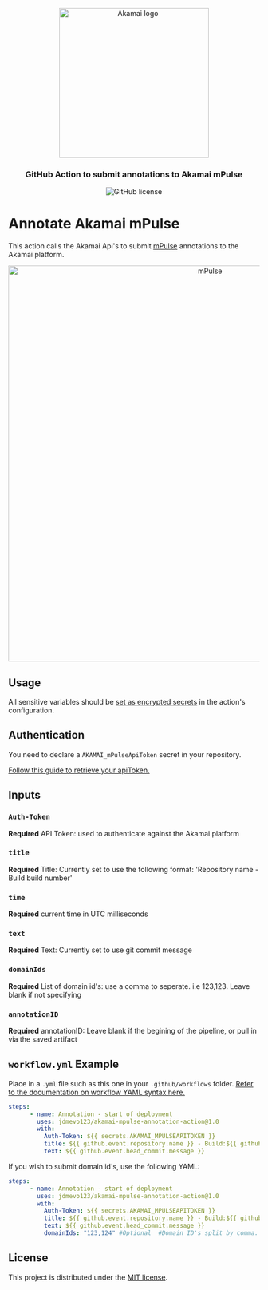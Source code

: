 <p align="center">
  <img alt="Akamai logo" width="300" height="300" src="https://www.eiseverywhere.com/file_uploads/8fca94ae15da82d17d76787b3e6a987a_logo_akamai-developer-experience-2-OL-RGB.png"/>
  <h3 align="center">GitHub Action to submit annotations to Akamai mPulse</h3>
  <p align="center">
    <img alt="GitHub license" src="https://badgen.net/github/license/jdmevo123/akamai-mpulse-annotation-action?cache=300&color=green"/>
  </p>
</p>

# Annotate Akamai mPulse  

This action calls the Akamai Api's to submit <a href="https://developer.akamai.com/akamai-mpulse-real-user-monitoring-solution" target="_blank">mPulse</a> annotations to the Akamai platform. 
<p align="center">
    <img alt="mPulse" width="793" src="https://developer.akamai.com/sites/default/files/styles/hero/public/2018-11/banner-mpulse-R2.png?itok=TK3ibVct"/>
</p>

## Usage

All sensitive variables should be [set as encrypted secrets](https://help.github.com/en/articles/virtual-environments-for-github-actions#creating-and-using-secrets-encrypted-variables) in the action's configuration.

## Authentication

You need to declare a `AKAMAI_mPulseApiToken` secret in your repository.

<a href="https://learn.akamai.com/en-us/webhelp/cloudtest/cloudtest/GUID-2778BD58-45C9-4DAD-9440-822A6471AF68.html" target="_blank">Follow this guide to retrieve your apiToken.</a>

## Inputs

### `Auth-Token`
**Required**
API Token: used to authenticate against the Akamai platform

### `title`
**Required**
Title: Currently set to use the following format: 'Repository name - Build build number'

### `time`
**Required** 
current time in UTC milliseconds

### `text`
**Required** 
Text: Currently set to use git commit message

### `domainIds`
**Required** 
List of domain id's: use a comma to seperate. i.e 123,123. Leave blank if not specifying

### `annotationID`
**Required** 
annotationID: Leave blank if the begining of the pipeline, or pull in via the saved artifact

## `workflow.yml` Example

Place in a `.yml` file such as this one in your `.github/workflows` folder. [Refer to the documentation on workflow YAML syntax here.](https://help.github.com/en/articles/workflow-syntax-for-github-actions)

```yaml
steps:
      - name: Annotation - start of deployment
        uses: jdmevo123/akamai-mpulse-annotation-action@1.0
        with:
          Auth-Token: ${{ secrets.AKAMAI_MPULSEAPITOKEN }} 
          title: ${{ github.event.repository.name }} - Build:${{ github.run_number }}
          text: ${{ github.event.head_commit.message }}
```
If you wish to submit domain id's, use the following YAML:
```yaml
steps:
      - name: Annotation - start of deployment
        uses: jdmevo123/akamai-mpulse-annotation-action@1.0
        with:
          Auth-Token: ${{ secrets.AKAMAI_MPULSEAPITOKEN }} 
          title: ${{ github.event.repository.name }} - Build:${{ github.run_number }}
          text: ${{ github.event.head_commit.message }}
          domainIds: "123,124" #Optional  #Domain ID's split by comma. i.e. "123,124"
```

## License

This project is distributed under the [MIT license](LICENSE.md).
